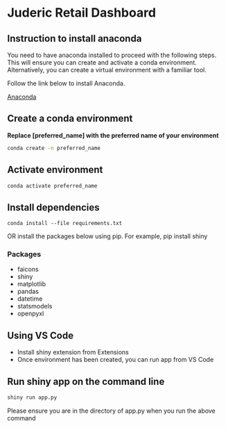 # Juderic Retail Dashboard

## Instruction to install anaconda

You need to have anaconda installed to proceed with the following steps.
This will ensure you can create and activate a conda environment. Alternatively, you can create a virtual environment with a familiar tool.

Follow the link below to install Anaconda.

[Anaconda](https://www.anaconda.com/download/)

## Create a conda environment

**Replace [preferred_name] with the preferred name of your environment**

```bash
conda create -n preferred_name
```

## Activate environment

```bash
conda activate preferred_name
```

## Install dependencies

```
conda install --file requirements.txt
```

OR install the packages below using pip. For example, pip install shiny

### Packages

- faicons
- shiny
- matplotlib
- pandas
- datetime
- statsmodels
- openpyxl

## Using VS Code

- Install shiny extension from Extensions
- Once environment has been created, you can run app from VS Code

## Run shiny app on the command line

```bash
shiny run app.py
```

Please ensure you are in the directory of app.py when you run the above command
